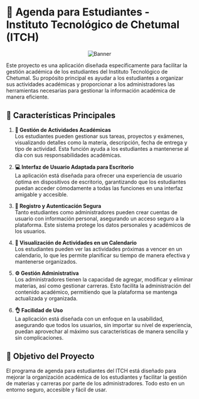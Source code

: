 # 📘 Agenda para Estudiantes - Instituto Tecnológico de Chetumal (ITCH)
<p align="center">
  <img src="https://lh6.googleusercontent.com/proxy/AdQXVys8mQSffv4nk7zERZlVpZ8m9XFcQ0Tp7RvlY2-L2227NW2ZsCMbstiJF8x8Qdu2a0xXEz_Tk7rx2CD1lkbj9Zq5HE_PhkWDBJh6LsWb_XstcMl8Qw" alt="Banner">
</p>

Este proyecto es una aplicación diseñada específicamente para facilitar la gestión académica de los estudiantes del Instituto Tecnológico de Chetumal. Su propósito principal es ayudar a los estudiantes a organizar sus actividades académicas y proporcionar a los administradores las herramientas necesarias para gestionar la información académica de manera eficiente.

## 🌟 Características Principales

1. **📅 Gestión de Actividades Académicas**  
   Los estudiantes pueden gestionar sus tareas, proyectos y exámenes, visualizando detalles como la materia, descripción, fecha de entrega y tipo de actividad. Esta función ayuda a los estudiantes a mantenerse al día con sus responsabilidades académicas.

2. **💻 Interfaz de Usuario Adaptada para Escritorio**  
   La aplicación está diseñada para ofrecer una experiencia de usuario óptima en dispositivos de escritorio, garantizando que los estudiantes puedan acceder cómodamente a todas las funciones en una interfaz amigable y accesible.

3. **🔐 Registro y Autenticación Segura**  
   Tanto estudiantes como administradores pueden crear cuentas de usuario con información personal, asegurando un acceso seguro a la plataforma. Este sistema protege los datos personales y académicos de los usuarios.

4. **📆 Visualización de Actividades en un Calendario**  
   Los estudiantes pueden ver las actividades próximas a vencer en un calendario, lo que les permite planificar su tiempo de manera efectiva y mantenerse organizados.

5. **⚙️ Gestión Administrativa**  
   Los administradores tienen la capacidad de agregar, modificar y eliminar materias, así como gestionar carreras. Esto facilita la administración del contenido académico, permitiendo que la plataforma se mantenga actualizada y organizada.

6. **👌 Facilidad de Uso**  
   La aplicación está diseñada con un enfoque en la usabilidad, asegurando que todos los usuarios, sin importar su nivel de experiencia, puedan aprovechar al máximo sus características de manera sencilla y sin complicaciones.

## 🎯 Objetivo del Proyecto

El programa de agenda para estudiantes del ITCH está diseñado para mejorar la organización académica de los estudiantes y facilitar la gestión de materias y carreras por parte de los administradores. Todo esto en un entorno seguro, accesible y fácil de usar.
